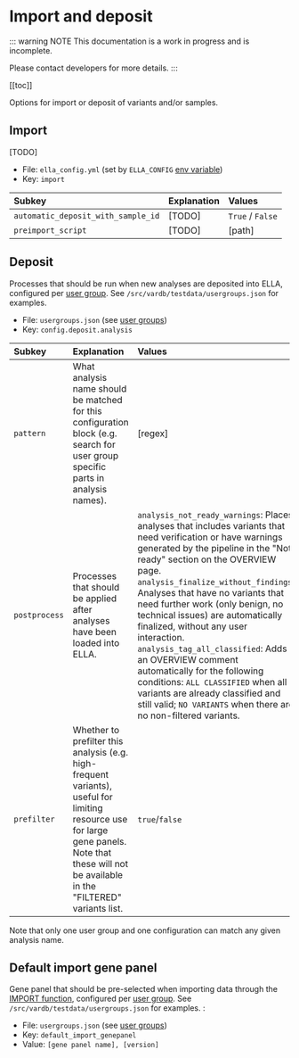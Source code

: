 # Import and deposit

::: warning NOTE
This documentation is a work in progress and is incomplete.

Please contact developers for more details.
:::

[[toc]]

Options for import or deposit of variants and/or samples.

## Import

[TODO]

- File: `ella_config.yml` (set by `ELLA_CONFIG` [env variable](/technical/production.html#setup-environment))
- Key: `import` 

Subkey	|	Explanation |   Values
:---	|	:---    |	:---
`automatic_deposit_with_sample_id`  |   [TODO]  |   `True` / `False`
`preimport_script`  |   [TODO]  |   [path]


## Deposit

Processes that should be run when new analyses are deposited into ELLA, configured per [user group](/technical/users.html#user-groups). See `/src/vardb/testdata/usergroups.json` for examples.  

- File: `usergroups.json` (see [user groups](/technical/users.html#user-groups))
- Key: `config.deposit.analysis`

Subkey	|	Explanation |   Values
:---	|	:---    |	:---
`pattern`   |   What analysis name should be matched for this configuration block (e.g. search for user group specific parts in analysis names).    |   [regex]
`postprocess`   |  Processes that should be applied after analyses have been loaded into ELLA.  |   `analysis_not_ready_warnings`: Places analyses that includes variants that need verification or have warnings generated by the pipeline in the "Not ready" section on the OVERVIEW page. <br>`analysis_finalize_without_findings`: Analyses that have no variants that need further work (only benign, no technical issues) are automatically finalized, without any user interaction. <br>`analysis_tag_all_classified`: Adds an OVERVIEW comment automatically for the following conditions: `ALL CLASSIFIED` when all variants are already classified and still valid; `NO VARIANTS` when there are no non-filtered variants.
`prefilter` |   Whether to prefilter this analysis (e.g. high-frequent variants), useful for limiting resource use for large gene panels. Note that these will not be available in the "FILTERED" variants list.    |   `true`/`false`
		
Note that only one user group and one configuration can match any given analysis name. 


## Default import gene panel

Gene panel that should be pre-selected when importing data through the [IMPORT function](/manual/data-import-reanalyses.html#import-variant-data), configured per [user group](/technical/users.html#user-groups). See `/src/vardb/testdata/usergroups.json` for examples. : 

- File: `usergroups.json` (see [user groups](/technical/users.html#user-groups))
- Key: `default_import_genepanel`
- Value: `[gene panel name], [version]`